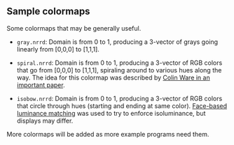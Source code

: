 ## Sample colormaps

Some colormaps that may be generally useful.

* `gray.nrrd`: Domain is from 0 to 1, producing a 3-vector of grays going
linearly from [0,0,0] to [1,1,1].

* `spiral.nrrd`: Domain is from 0 to 1, producing a 3-vector of RGB colors
that go from [0,0,0] to [1,1,1], spiraling around to various hues along the way.
The idea for this colormap was described by [Colin Ware in an important paper](http://ccom.unh.edu/sites/default/files/publications/Ware_1988_CGA_Color_sequences_univariate_maps.pdf).

* `isobow.nrrd`: Domain is from 0 to 1, producing a 3-vector of RGB colors
that circle through hues (starting and ending at same color).
[Face-based luminance matching](http://people.cs.uchicago.edu/~glk/pubs/#VIS-2002)
was used to try to enforce isoluminance, but displays may differ.

More colormaps will be added as more example programs need them.
